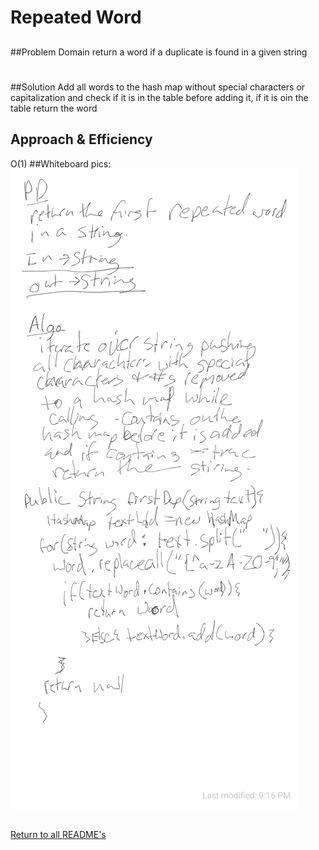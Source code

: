 # Repeated Word

##
##Problem Domain
return a word if a duplicate is found in a given string

#
##Solution
Add all words to the hash map without special characters or capitalization
and check if it is in the table before adding it, if it is oin the table return the word
## Approach & Efficiency
O(1)
##Whiteboard pics:
<img src="../assets/repeatedWords.jpg">

##

[Return to all README's](../README.md)